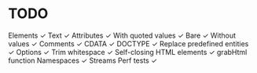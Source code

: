 # TODO

Elements ✓
Text ✓
Attributes ✓
With quoted values ✓
Bare ✓
Without values ✓
Comments ✓
CDATA ✓
DOCTYPE ✓
Replace predefined entities ✓
Options ✓
Trim whitespace ✓
Self-closing HTML elements ✓
grabHtml function
Namespaces ✓
Streams
Perf tests ✓
